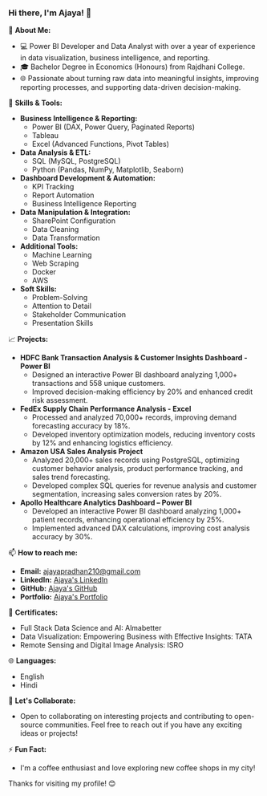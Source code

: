 ### Hi there, I'm Ajaya! 👋

🌱 **About Me:**
- 💻 Power BI Developer and Data Analyst with over a year of experience in data visualization, business intelligence, and reporting.
- 🎓 Bachelor Degree in Economics (Honours) from Rajdhani College.
- 🌐 Passionate about turning raw data into meaningful insights, improving reporting processes, and supporting data-driven decision-making.

🌟 **Skills & Tools:**
- **Business Intelligence & Reporting:**
  - Power BI (DAX, Power Query, Paginated Reports)
  - Tableau
  - Excel (Advanced Functions, Pivot Tables)
- **Data Analysis & ETL:**
  - SQL (MySQL, PostgreSQL)
  - Python (Pandas, NumPy, Matplotlib, Seaborn)
- **Dashboard Development & Automation:**
  - KPI Tracking
  - Report Automation
  - Business Intelligence Reporting
- **Data Manipulation & Integration:**
  - SharePoint Configuration
  - Data Cleaning
  - Data Transformation
- **Additional Tools:**
  - Machine Learning
  - Web Scraping
  - Docker
  - AWS
- **Soft Skills:**
  - Problem-Solving
  - Attention to Detail
  - Stakeholder Communication
  - Presentation Skills

📈 **Projects:**
- **HDFC Bank Transaction Analysis & Customer Insights Dashboard - Power BI**
  - Designed an interactive Power BI dashboard analyzing 1,000+ transactions and 558 unique customers.
  - Improved decision-making efficiency by 20% and enhanced credit risk assessment.
- **FedEx Supply Chain Performance Analysis - Excel**
  - Processed and analyzed 70,000+ records, improving demand forecasting accuracy by 18%.
  - Developed inventory optimization models, reducing inventory costs by 12% and enhancing logistics efficiency.
- **Amazon USA Sales Analysis Project**
  - Analyzed 20,000+ sales records using PostgreSQL, optimizing customer behavior analysis, product performance tracking, and sales trend forecasting.
  - Developed complex SQL queries for revenue analysis and customer segmentation, increasing sales conversion rates by 20%.
- **Apollo Healthcare Analytics Dashboard – Power BI**
  - Developed an interactive Power BI dashboard analyzing 1,000+ patient records, enhancing operational efficiency by 25%.
  - Implemented advanced DAX calculations, improving cost analysis accuracy by 30%.

📫 **How to reach me:**
- **Email:** [ajayapradhan210@gmail.com](mailto:ajayapradhan210@gmail.com)
- **LinkedIn:** [Ajaya's LinkedIn](https://www.linkedin.com/in/ajaya210/)
- **GitHub:** [Ajaya's GitHub](https://github.com/Ajaya210)
- **Portfolio:** [Ajaya's Portfolio](#)

📜 **Certificates:**
- Full Stack Data Science and AI: Almabetter
- Data Visualization: Empowering Business with Effective Insights: TATA
- Remote Sensing and Digital Image Analysis: ISRO

🌐 **Languages:**
- English
- Hindi

🤝 **Let's Collaborate:**
- Open to collaborating on interesting projects and contributing to open-source communities. Feel free to reach out if you have any exciting ideas or projects!

⚡ **Fun Fact:**
- I'm a coffee enthusiast and love exploring new coffee shops in my city!

Thanks for visiting my profile! 😊
